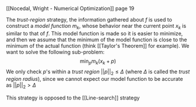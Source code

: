 [[Nocedal, Wright - Numerical Optimization]] page 19

The _trust-region_ strategy, the information gathered about $f$ is used to construct a _model function_ $m_k$, whose behavior near the current point $x_k$ is similar to that of $f$.
This model function is made so it is easier to minimize, and then we assume that the minimum of the model function is close to the minimum of the actual function (think [[Taylor's Theorem]] for example).
We want to solve the following sub-problem:
$$\min_{p}m_k(x_k + p)$$
We only check $p$'s within a _trust region_ $||p||_2 \leq \Delta$ (where $\Delta$ is called the _trust region radius_), since we cannot expect our model function to be accurate as $||p||_2 > \Delta$

This strategy is opposed to the [[Line-search]] strategy